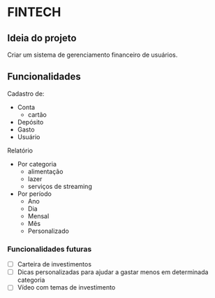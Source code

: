 # FINTECH 

## Ideia do projeto

Criar um sistema de gerenciamento financeiro de usuários. 

## Funcionalidades 

Cadastro de: 
  - Conta
    - cartão
  - Depósito
  - Gasto
  - Usuário

Relatório 
   - Por categoria
     - alimentação
     - lazer
     - serviços de streaming
   - Por período
     - Ano 
     - Dia
     - Mensal
     - Mês
     - Personalizado

### Funcionalidades futuras
  - [ ] Carteira de investimentos
  - [ ] Dicas personalizadas para ajudar a gastar menos em determinada categoria
  - [ ] Vídeo com temas de investimento
